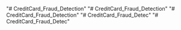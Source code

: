 "# CreditCard_Fraud_Detection" 
"# CreditCard_Fraud_Detection" 
"# CreditCard_Fraud_Detection" 
"# CreditCard_Fraud_Detec" 
"# CreditCard_Fraud_Detec" 

